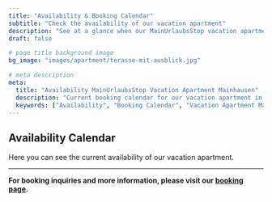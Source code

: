 ```yaml
---
title: "Availability & Booking Calendar"
subtitle: "Check the availability of our vacation apartment"
description: "See at a glance when our MainUrlaubsStop vacation apartment in Mainhausen is available. Book directly via WhatsApp."
draft: false

# page title background image
bg_image: "images/apartment/terasse-mit-ausblick.jpg"

# meta description
meta:
  title: "Availability MainUrlaubsStop Vacation Apartment Mainhausen"
  description: "Current booking calendar for our vacation apartment in Mainhausen. Check availability and book directly via WhatsApp."
  keywords: ["Availability", "Booking Calendar", "Vacation Apartment Mainhausen", "MainUrlaubsStop", "Booking", "WhatsApp Booking"]
---
```


## Availability Calendar

Here you can see the current availability of our vacation apartment.

---

**For booking inquiries and more information, please visit our [booking page](/booking).**
